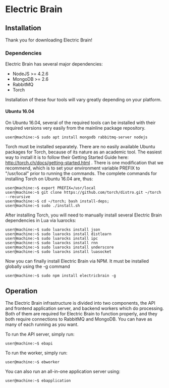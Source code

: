Electric Brain
==============

## Installation

Thank you for downloading Electric Brain!

### Dependencies

Electric Brain has several major dependencies:
 - NodeJS >= 4.2.6
 - MongoDB >= 2.6
 - RabbitMQ
 - Torch

Installation of these four tools will vary greatly depending on your platform.

#### Ubuntu 16.04

On Ubuntu 16.04, several of the required tools can be installed with their required versions very easily from
the mainline package repository.

    user@machine:~$ sudo apt install mongodb rabbitmq-server nodejs

Torch must be installed separately. There are no easily available Ubuntu packages for Torch, because of its
nature as an academic tool. The easiest way to install it is to follow their Getting Started Guide here: 
http://torch.ch/docs/getting-started.html . There is one modification that we recommend, which is to set
your environment variable PREFIX to "/usr/local" prior to running the commands. The complete commands
for installing Torch on Ubuntu 16.04 are, thus:

    user@machine:~$ export PREFIX=/usr/local
    user@machine:~$ git clone https://github.com/torch/distro.git ~/torch --recursive
    user@machine:~$ cd ~/torch; bash install-deps;
    user@machine:~$ sudo ./install.sh

After installing Torch, you will need to manually install several Electric Brain dependencies in Lua via
luarocks:

    user@machine:~$ sudo luarocks install json
    user@machine:~$ sudo luarocks install distlearn
    user@machine:~$ sudo luarocks install ipc
    user@machine:~$ sudo luarocks install rnn
    user@machine:~$ sudo luarocks install underscore
    user@machine:~$ sudo luarocks install luasocket

Now you can finally install Electric Brain via NPM. It must be installed globally using the -g command

    user@machine:~$ sudo npm install electricbrain -g

## Operation

The Electric Brain infrastructure is divided into two components, the API and frontend application server,
and backend workers which do processing. Both of them are required for Electric Brain to function properly,
and they both require connections to RabbitMQ and MongoDB. You can have as many of each running as you want.

To run the API server, simply run:

    user@machine:~$ ebapi

To run the worker, simply run:

    user@machine:~$ ebworker

You can also run an all-in-one application server using:

    user@machine:~$ ebapplication

